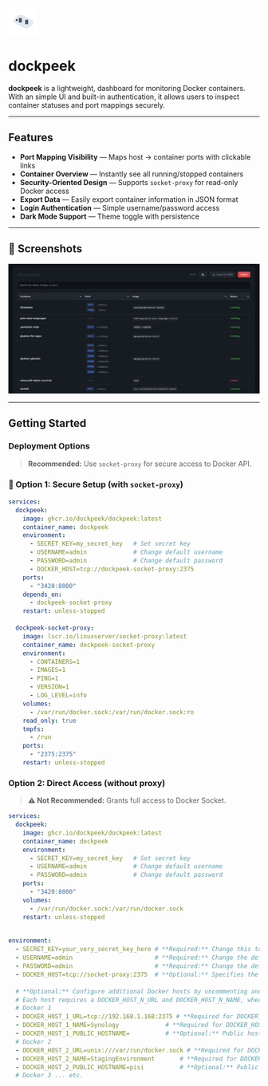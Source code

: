 <img src="static/logo_2.svg" alt="dockpeek logo" width="60" height="60" />

# dockpeek

**dockpeek** is a lightweight, dashboard for monitoring Docker containers. With an simple UI and built-in authentication, it allows users to inspect container statuses and port mappings securely.

---

## Features

* **Port Mapping Visibility** — Maps host → container ports with clickable links
* **Container Overview** — Instantly see all running/stopped containers
* **Security-Oriented Design** — Supports `socket-proxy` for read-only Docker access
* **Export Data** — Easily export container information in JSON format
* **Login Authentication** — Simple username/password access
* **Dark Mode Support** — Theme toggle with persistence

---

## 📸 Screenshots

<p align="left">
  <img src="screenshot.png" alt="Night mode" width="800" />
</p>

---

## Getting Started

### Deployment Options

> **Recommended:** Use `socket-proxy` for secure access to Docker API.

### 🔧 Option 1: Secure Setup (with `socket-proxy`)

```yaml
services:
  dockpeek:
    image: ghcr.io/dockpeek/dockpeek:latest
    container_name: dockpeek
    environment:
      - SECRET_KEY=my_secret_key   # Set secret key
      - USERNAME=admin             # Change default username
      - PASSWORD=admin             # Change default password
      - DOCKER_HOST=tcp://dockpeek-socket-proxy:2375
    ports:
      - "3420:8000"
    depends_on:
      - dockpeek-socket-proxy
    restart: unless-stopped

  dockpeek-socket-proxy:
    image: lscr.io/linuxserver/socket-proxy:latest
    container_name: dockpeek-socket-proxy
    environment:
      - CONTAINERS=1
      - IMAGES=1
      - PING=1
      - VERSION=1
      - LOG_LEVEL=info
    volumes:
      - /var/run/docker.sock:/var/run/docker.sock:ro
    read_only: true
    tmpfs:
      - /run
    ports:
      - "2375:2375"
    restart: unless-stopped
```

### Option 2: Direct Access (without proxy)

> **⚠️ Not Recommended:** Grants full access to Docker Socket.

```yaml
services:
  dockpeek:
    image: ghcr.io/dockpeek/dockpeek:latest
    container_name: dockpeek
    environment:
      - SECRET_KEY=my_secret_key   # Set secret key
      - USERNAME=admin             # Change default username
      - PASSWORD=admin             # Change default password
    ports:
      - "3420:8000"
    volumes:
      - /var/run/docker.sock:/var/run/docker.sock
    restart: unless-stopped
```
```yaml

environment:
  - SECRET_KEY=your_very_secret_key_here # **Required:** Change this to a unique, strong key for session management.
  - USERNAME=admin                       # **Required:** Change the default username for login.
  - PASSWORD=admin                       # **Required:** Change the default password for the specified username.
  - DOCKER_HOST=tcp://socket-proxy:2375  # **Optional:** Specifies the primary Docker daemon endpoint. If not set, the application attempts to connect to a local Docker socket.

  # **Optional:** Configure additional Docker hosts by uncommenting and modifying the following lines.
  # Each host requires a DOCKER_HOST_N_URL and DOCKER_HOST_N_NAME, where 'N' is an incrementing number.
  # Docker 1
  - DOCKER_HOST_1_URL=tcp://192.168.1.168:2375 # **Required for DOCKER_HOST_N_**: URL of the first additional Docker host.
  - DOCKER_HOST_1_NAME=Synology             # **Required for DOCKER_HOST_N_**: Display name for the first additional host in the UI.
  - DOCKER_HOST_1_PUBLIC_HOSTNAME=          # **Optional:** Public hostname/IP for the first host. Used for generating clickable links to exposed container ports. If empty, the app will try to infer from DOCKER_HOST_N_URL.
  # Docker 2
  - DOCKER_HOST_2_URL=unix:///var/run/docker.sock # **Required for DOCKER_HOST_N_**: URL of the second additional Docker host.
  - DOCKER_HOST_2_NAME=StagingEnvironment       # **Required for DOCKER_HOST_N_**: Display name for the second additional host in the UI.
  - DOCKER_HOST_2_PUBLIC_HOSTNAME=pisi          # **Optional:** Public hostname/IP for the second host. Used for generating clickable links to exposed container ports. If empty, the app will try to infer from DOCKER_HOST_N_URL.
  # Docker 3 ... etc.

  ```